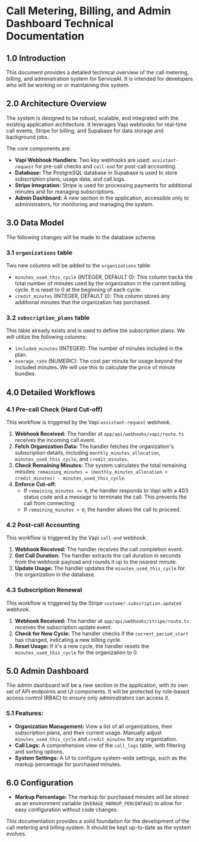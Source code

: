 
# Call Metering, Billing, and Admin Dashboard Technical Documentation

## 1.0 Introduction

This document provides a detailed technical overview of the call metering, billing, and administration system for ServiceAI. It is intended for developers who will be working on or maintaining this system.

## 2.0 Architecture Overview

The system is designed to be robust, scalable, and integrated with the existing application architecture. It leverages Vapi webhooks for real-time call events, Stripe for billing, and Supabase for data storage and background jobs.

The core components are:

- **Vapi Webhook Handlers:** Two key webhooks are used: `assistant-request` for pre-call checks and `call-end` for post-call accounting.
- **Database:** The PostgreSQL database in Supabase is used to store subscription plans, usage data, and call logs.
- **Stripe Integration:** Stripe is used for processing payments for additional minutes and for managing subscriptions.
- **Admin Dashboard:** A new section in the application, accessible only to administrators, for monitoring and managing the system.

## 3.0 Data Model

The following changes will be made to the database schema:

### 3.1 `organizations` table

Two new columns will be added to the `organizations` table:

- `minutes_used_this_cycle` (INTEGER, DEFAULT 0): This column tracks the total number of minutes used by the organization in the current billing cycle. It is reset to 0 at the beginning of each cycle.
- `credit_minutes` (INTEGER, DEFAULT 0): This column stores any additional minutes that the organization has purchased.

### 3.2 `subscription_plans` table

This table already exists and is used to define the subscription plans. We will utilize the following columns:

- `included_minutes` (INTEGER): The number of minutes included in the plan.
- `overage_rate` (NUMERIC): The cost per minute for usage beyond the included minutes. We will use this to calculate the price of minute bundles.

## 4.0 Detailed Workflows

### 4.1 Pre-call Check (Hard Cut-off)

This workflow is triggered by the Vapi `assistant-request` webhook.

1.  **Webhook Received:** The handler at `app/api/webhooks/vapi/route.ts` receives the incoming call event.
2.  **Fetch Organization Data:** The handler fetches the organization's subscription details, including `monthly_minutes_allocation`, `minutes_used_this_cycle`, and `credit_minutes`.
3.  **Check Remaining Minutes:** The system calculates the total remaining minutes: `remaining_minutes = (monthly_minutes_allocation + credit_minutes) - minutes_used_this_cycle`.
4.  **Enforce Cut-off:**
    - If `remaining_minutes <= 0`, the handler responds to Vapi with a 403 status code and a message to terminate the call. This prevents the call from connecting.
    - If `remaining_minutes > 0`, the handler allows the call to proceed.

### 4.2 Post-call Accounting

This workflow is triggered by the Vapi `call-end` webhook.

1.  **Webhook Received:** The handler receives the call completion event.
2.  **Get Call Duration:** The handler extracts the call duration in seconds from the webhook payload and rounds it up to the nearest minute.
3.  **Update Usage:** The handler updates the `minutes_used_this_cycle` for the organization in the database.

### 4.3 Subscription Renewal

This workflow is triggered by the Stripe `customer.subscription.updated` webhook.

1.  **Webhook Received:** The handler at `app/api/webhooks/stripe/route.ts` receives the subscription update event.
2.  **Check for New Cycle:** The handler checks if the `current_period_start` has changed, indicating a new billing cycle.
3.  **Reset Usage:** If it's a new cycle, the handler resets the `minutes_used_this_cycle` for the organization to 0.

## 5.0 Admin Dashboard

The admin dashboard will be a new section in the application, with its own set of API endpoints and UI components. It will be protected by role-based access control (RBAC) to ensure only administrators can access it.

### 5.1 Features:

- **Organization Management:** View a list of all organizations, their subscription plans, and their current usage. Manually adjust `minutes_used_this_cycle` and `credit_minutes` for any organization.
- **Call Logs:** A comprehensive view of the `call_logs` table, with filtering and sorting options.
- **System Settings:** A UI to configure system-wide settings, such as the markup percentage for purchased minutes.

## 6.0 Configuration

- **Markup Percentage:** The markup for purchased minutes will be stored as an environment variable (`OVERAGE_MARKUP_PERCENTAGE`) to allow for easy configuration without code changes.

This documentation provides a solid foundation for the development of the call metering and billing system. It should be kept up-to-date as the system evolves.
